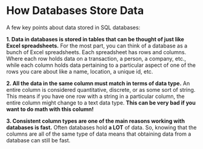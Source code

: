# How Databases Store Data

A few key points about data stored in SQL databases:

**1. Data in databases is stored in tables that can be thought of just like Excel spreadsheets.**
For the most part, you can think of a database as a bunch of Excel spreadsheets. Each spreadsheet has rows and columns. Where each row holds data on a transaction, a person, a company, etc., while each column holds data pertaining to a particular aspect of one of the rows you care about like a name, location, a unique id, etc.

**2. All the data in the same column must match in terms of data type.**
An entire column is considered quantitative, discrete, or as some sort of string. This means if you have one row with a string in a particular column, the entire column might change to a text data type. **This can be very bad if you want to do math with this column!**

**3. Consistent column types are one of the main reasons working with databases is fast.**
Often databases hold **a LOT** of data. So, knowing that the columns are all of the same type of data means that obtaining data from a database can still be fast.
